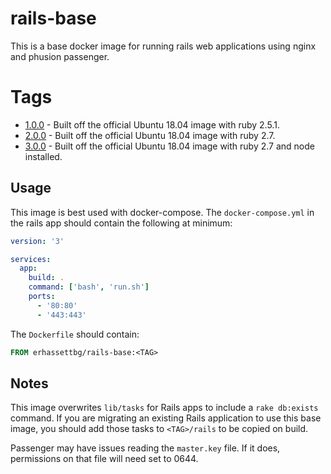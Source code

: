 # rails-base
This is a base docker image for running rails web applications using nginx and phusion passenger. 

# Tags
* [1.0.0](1.0.0/Dockerfile) - Built off the official Ubuntu 18.04 image with ruby 2.5.1.
* [2.0.0](2.0.0/Dockerfile) - Built off the official Ubuntu 18.04 image with ruby 2.7.
* [3.0.0](3.0.0/Dockerfile) - Built off the official Ubuntu 18.04 image with ruby 2.7 and node installed.

## Usage
This image is best used with docker-compose. The `docker-compose.yml` in the rails app should contain the following at minimum:
```yaml
version: '3'

services:
  app:
    build: .
    command: ['bash', 'run.sh']
    ports:
      - '80:80'
      - '443:443'
```

The `Dockerfile` should contain:
```dockerfile
FROM erhassettbg/rails-base:<TAG>
```

## Notes
This image overwrites `lib/tasks` for Rails apps to include a `rake db:exists` command. If you are migrating an existing Rails application to use this base image, you should add those tasks to `<TAG>/rails` to be copied on build.

Passenger may have issues reading the `master.key` file. If it does, permissions on that file will need set to 0644.
